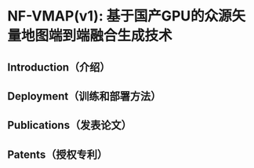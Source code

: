 # NF-VMAP(v1): 基于国产GPU的众源矢量地图端到端融合生成技术

## Introduction（介绍）

## Deployment（训练和部署方法）

## Publications（发表论文）

## Patents（授权专利）